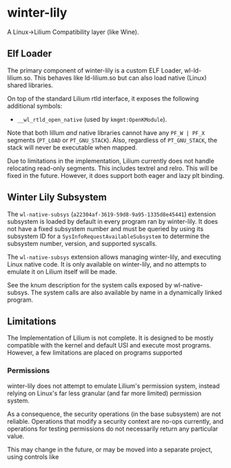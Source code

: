 # winter-lily

A Linux->Lilium Compatibility layer (like Wine). 

## Elf Loader

The primary component of winter-lily is a custom ELF Loader, wl-ld-lilium.so. This behaves like ld-lilium.so but can also load native (Linux) shared libraries. 

On top of the standard Lilium rtld interface, it exposes the following additional symbols:
* `__wl_rtld_open_native` (used by `kmgmt:OpenKModule`).

Note that both lillum *and* native libraries cannot have any `PF_W | PF_X` segments (`PT_LOAD` or `PT_GNU_STACK`). Also, regardless of `PT_GNU_STACK`, the stack will never be executable when mapped.

Due to limitations in the implementation, Lilium currently does not handle relocating read-only segments. This includes textrel and relro. 
This will be fixed in the future.
However, it does support both eager and lazy plt binding.

## Winter Lily Subsystem

The `wl-native-subsys` (`a22304af-3619-59d8-9a95-1335d8e45441`) extension subsystem is loaded by default in every program ran by winter-lily. It does not have a fixed subsystem number and must be queried by using its subsystem ID for a `SysInfoRequestAvailableSubsystem` to determine the subsystem number, version, and supported syscalls.

The `wl-native-subsys` extension allows managing winter-lily, and executing Linux native code. It is only available on winter-lily, and no attempts to emulate it on Lilium itself will be made. 

See the knum description for the system calls exposed by wl-native-subsys. The system calls are also available by name in a dynamically linked program.

## Limitations

The Implementation of Lilium is not complete. It is designed to be mostly compatible with the kernel and default USI and execute most programs. However, a few limitations are placed on programs supported

### Permissions

winter-lily does not attempt to emulate Lilium's permission system, instead relying on Linux's far less granular (and far more limited) permission system. 

As a consequence, the security operations (in the base subsystem) are not reliable. Operations that modify a security context are no-ops currently, and operations for testing permissions do not necessarily return any particular value. 

This may change in the future, or may be moved into a separate project, using controls like 